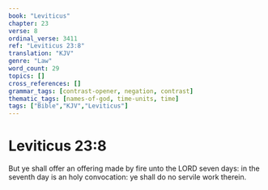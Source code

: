 ```yaml
---
book: "Leviticus"
chapter: 23
verse: 8
ordinal_verse: 3411
ref: "Leviticus 23:8"
translation: "KJV"
genre: "Law"
word_count: 29
topics: []
cross_references: []
grammar_tags: [contrast-opener, negation, contrast]
thematic_tags: [names-of-god, time-units, time]
tags: ["Bible","KJV","Leviticus"]
---
```


# Leviticus 23:8

But ye shall offer an offering made by fire unto the LORD seven days: in the seventh day is an holy convocation: ye shall do no servile work therein.
